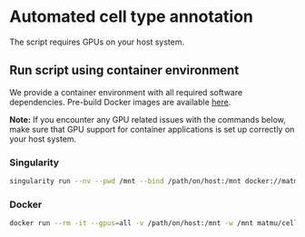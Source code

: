 # Automated cell type annotation

The script requires GPUs on your host system.


## Run script using container environment

We provide a container environment with all required software dependencies. Pre-build Docker images are available [here](https://hub.docker.com/repository/docker/matmu/cell_type_annotation).

**Note:** If you encounter any GPU related issues with the commands below, make sure that GPU support for container applications is set up correctly on your host system.


### Singularity

```bash
singularity run --nv --pwd /mnt --bind /path/on/host:/mnt docker://matmu/cell_type_annotation:latest
```


### Docker

```bash
docker run --rm -it --gpus=all -v /path/on/host:/mnt -w /mnt matmu/cell_type_annotation:latest
```


